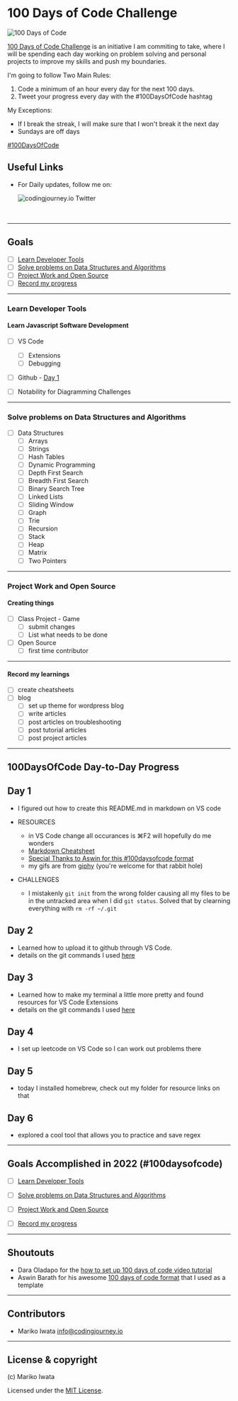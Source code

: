 
# 100 Days of Code Challenge

<p>
<img src="https://media.giphy.com/media/6g9fN5IYV9Oc8/giphy.gif" alt="100 Days of Code" />
</p>

[100 Days of Code Challenge](https://www.100daysofcode.com/) is an initiative I am commiting to take, where I will be spending each day working on problem solving and personal projects to improve my skills and push my boundaries.

I'm going to follow Two Main Rules:
1. Code a minimum of an hour every day for the next 100 days.
2. Tweet your progress every day with the #100DaysOfCode hashtag

My Exceptions:
- If I break the streak, I will make sure that I won't break it the next day
- Sundays are off days

[#100DaysOfCode](https://100DaysOfCode.com) 


## Useful Links

- For Daily updates, follow me on:

    <a href="https://twitter.com/codingjourneyio">
    <img align="left" alt="codingjourney.io Twitter" src="https://img.icons8.com/2266EE/twitter"/>
    </a>
<br>
<br>
<br>


---


## Goals

- [ ] [Learn Developer Tools](#learn-developer-tools)
- [ ] [Solve problems on Data Structures and Algorithms](#solve-problems-on-data-structures-and-algorithms)
- [ ] [Project Work and Open Source](#project-work-and-open-source)
- [ ] [Record my progress](#record-my-progress)

---


### Learn Developer Tools

#### Learn Javascript Software Development 
- [ ] VS Code
	- [ ] Extensions
	- [ ] Debugging
- [ ] Github - [Day 1](#day-1)
- [ ] Notability for Diagramming Challenges


---


### Solve problems on Data Structures and Algorithms

- [ ] Data Structures
	- [ ] Arrays
	- [ ] Strings 
	- [ ] Hash Tables
	- [ ] Dynamic Programming
	- [ ] Depth First Search
	- [ ] Breadth First Search
	- [ ] Binary Search Tree
	- [ ] Linked Lists
	- [ ] Sliding Window
	- [ ] Graph
	- [ ] Trie
	- [ ] Recursion
	- [ ] Stack
	- [ ] Heap
	- [ ] Matrix
	- [ ] Two Pointers

---
### Project Work and Open Source

#### Creating things
- [ ] Class Project - Game
    - [ ] submit changes
    - [ ] List what needs to be done
- [ ] Open Source
	- [ ] first time contributor

---
#### Record my learnings
- [ ] create cheatsheets
- [ ] blog
    - [ ] set up theme for wordpress blog
    - [ ] write articles
    - [ ] post articles on troubleshooting
    - [ ] post tutorial articles
    - [ ] post project articles
---


## 100DaysOfCode Day-to-Day Progress

## Day 1

- I figured out how to create this README.md in markdown on VS code 

- RESOURCES
    - in VS Code change all occurances is ⌘F2 will hopefully do me wonders
    - [Markdown Cheatsheet](https://www.markdownguide.org/cheat-sheet/)
    - [Special Thanks to Aswin for this #100daysofcode format](https://aswinbarath.github.io/100-days-of-code-challenge/)
    - my gifs are from [giphy](https://giphy.com/) (you're welcome for that rabbit hole)

- CHALLENGES
    - I mistakenly `git init` from the wrong folder causing all my files to be in the untracked area when I did `git status`. Solved that by clearning everything with `rm -rf ~/.git` 

## Day 2
- Learned how to upload it to github through VS Code.
- details on the git commands I used [here](Day002/Day002.md)

## Day 3
- Learned how to make my terminal a little more pretty and found resources for VS Code Extensions
- details on the git commands I used [here](Day003/Day003.md)

## Day 4
- I set up leetcode on VS Code so I can work out problems there

## Day 5
- today I installed homebrew, check out my folder for resource links on that

## Day 6
- explored a cool tool that allows you to practice and save regex

---

## Goals Accomplished in 2022 (#100daysofcode)

- [ ] [Learn Developer Tools](#learn-developer-tools)
- [ ] [Solve problems on Data Structures and Algorithms](#solve-problems-on-data-structures-and-algorithms)
- [ ] [Project Work and Open Source](#project-work-and-open-source)
- [ ] [Record my progress](#record-my-progress)


---
## Shoutouts
- Dara Oladapo for the [how to set up 100 days of code video tutorial](https://www.youtube.com/watch?v=qzdRE7Uw4-M&ab_channel=DaraOladapo) 
- Aswin Barath for his awesome [100 days of code format](https://github.com/AswinBarath/100-days-of-code-challenge) that I used as a template
---

## Contributors

- Mariko Iwata <info@codingjourney.io>

---

## License & copyright

(c) Mariko Iwata

Licensed under the [MIT License](LICENSE).
